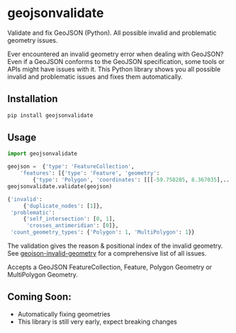 # geojsonvalidate

Validate and fix GeoJSON (Python). All possible invalid and problematic geometry issues.

Ever encountered an invalid geometry error when dealing with GeoJSON? Even if a GeoJSON conforms 
to the GeoJSON specification, some tools or APIs might have issues with it. This Python library shows you 
all possible invalid and problematic issues and fixes them automatically.

## Installation

```bash
pip install geojsonvalidate
```

## Usage

```python
import geojsonvalidate

geojson =  {'type': 'FeatureCollection',
    'features': [{'type': 'Feature', 'geometry': 
        {'type': 'Polygon', 'coordinates': [[[-59.758285, 8.367035],...]]}}]}
geojsonvalidate.validate(geojson)

{'invalid': 
     {'duplicate_nodes': [1]},
 'problematic': 
     {'self_intersection': [0, 1],
      'crosses_antimeridian': [0]},
 'count_geometry_types': {'Polygon': 1, 'MultiPolygon': 1}}
```

The validation gives the reason & positional index of the invalid geometry. 
See [geojson-invalid-geometry](https://github.com/chrieke/geojson-invalid-geometry) for a comprehensive list of all issues.

Accepts a GeoJSON FeatureCollection, Feature, Polygon Geometry or MultiPolygon Geometry.


## Coming Soon:
- Automatically fixing geometries
- This library is still very early, expect breaking changes